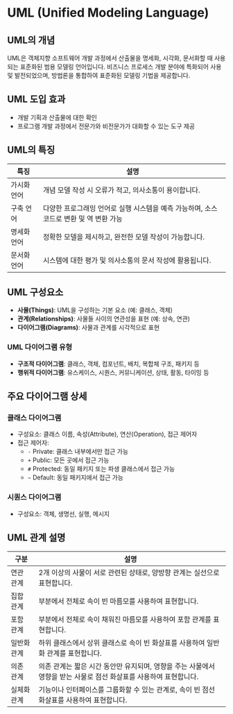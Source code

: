# UML (Unified Modeling Language)

## UML의 개념
UML은 객체지향 소프트웨어 개발 과정에서 산출물을 명세화, 시각화, 문서화할 때 사용되는 표준화된 범용 모델링 언어입니다. 비즈니스 프로세스 개발 분야에 특화되어 사용 및 발전되었으며, 방법론을 통합하여 표준화된 모델링 기법을 제공합니다.

## UML 도입 효과
- 개발 기획과 산출물에 대한 확인
- 프로그램 개발 과정에서 전문가와 비전문가가 대화할 수 있는 도구 제공

## UML의 특징

| 특징        | 설명                                                      |
|------------|-----------------------------------------------------------|
| 가시화 언어 | 개념 모델 작성 시 오류가 적고, 의사소통이 용이합니다.             |
| 구축 언어    | 다양한 프로그래밍 언어로 실행 시스템을 예측 가능하며, 소스 코드로 변환 및 역 변환 가능 |
| 명세화 언어  | 정확한 모델을 제시하고, 완전한 모델 작성이 가능합니다.          |
| 문서화 언어  | 시스템에 대한 평가 및 의사소통의 문서 작성에 활용됩니다.         |

## UML 구성요소

- **사물(Things)**: UML을 구성하는 기본 요소 (예: 클래스, 객체)
- **관계(Relationships)**: 사물들 사이의 연관성을 표현 (예: 상속, 연관)
- **다이어그램(Diagrams)**: 사물과 관계를 시각적으로 표현

### UML 다이어그램 유형
- **구조적 다이어그램**: 클래스, 객체, 컴포넌트, 배치, 복합체 구조, 패키지 등
- **행위적 다이어그램**: 유스케이스, 시퀀스, 커뮤니케이션, 상태, 활동, 타이밍 등

## 주요 다이어그램 상세

### 클래스 다이어그램
- 구성요소: 클래스 이름, 속성(Attribute), 연산(Operation), 접근 제어자
- 접근 제어자:
  - `-` Private: 클래스 내부에서만 접근 가능
  - `+` Public: 모든 곳에서 접근 가능
  - `#` Protected: 동일 패키지 또는 파생 클래스에서 접근 가능
  - `~` Default: 동일 패키지에서 접근 가능

### 시퀀스 다이어그램
- 구성요소: 객체, 생명선, 실행, 메시지

## UML 관계 설명

| 구분         | 설명                                                                                      |
|-------------|------------------------------------------------------------------------------------------|
| 연관 관계     | 2개 이상의 사물이 서로 관련된 상태로, 양방향 관계는 실선으로 표현합니다.                                  |
| 집합 관계     | 부분에서 전체로 속이 빈 마름모를 사용하여 표현합니다.                                           |
| 포함 관계     | 부분에서 전체로 속이 채워진 마름모를 사용하여 포함 관계를 표현합니다.                            |
| 일반화 관계    | 하위 클래스에서 상위 클래스로 속이 빈 화살표를 사용하여 일반화 관계를 표현합니다.                       |
| 의존 관계     | 의존 관계는 짧은 시간 동안만 유지되며, 영향을 주는 사물에서 영향을 받는 사물로 점선 화살표를 사용하여 표현합니다.  |
| 실체화 관계    | 기능이나 인터페이스를 그룹화할 수 있는 관계로, 속이 빈 점선 화살표를 사용하여 표현합니다.                  |
